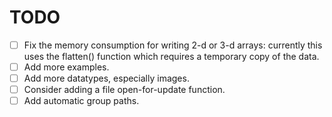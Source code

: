 # TODO

- [ ] Fix the memory consumption for writing 2-d or 3-d arrays: currently this uses
the flatten() function which requires a temporary copy of the data.
- [ ] Add more examples.
- [ ] Add more datatypes, especially images.
- [ ] Consider adding a file open-for-update function.
- [ ] Add automatic group paths.

